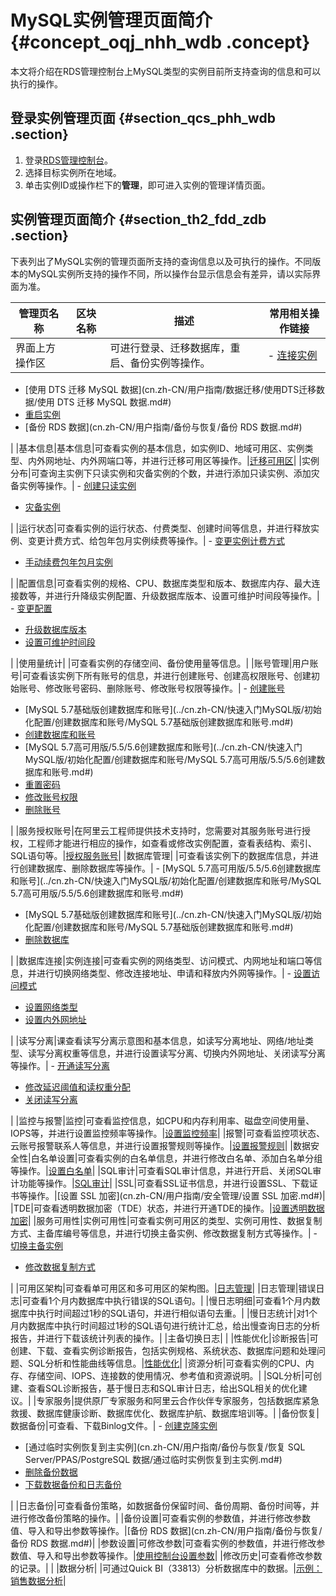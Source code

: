 # MySQL实例管理页面简介 {#concept_oqj_nhh_wdb .concept}

本文将介绍在RDS管理控制台上MySQL类型的实例目前所支持查询的信息和可以执行的操作。

## 登录实例管理页面 {#section_qcs_phh_wdb .section}

1.  登录[RDS管理控制台](http://rds.console.aliyun.com/?spm=5176.doc26126.2.3.Kca631)。
2.  选择目标实例所在地域。
3.  单击实例ID或操作栏下的**管理**，即可进入实例的管理详情页面。

## 实例管理页面简介 {#section_th2_fdd_zdb .section}

下表列出了MySQL实例的管理页面所支持的查询信息以及可执行的操作。不同版本的MySQL实例所支持的操作不同，所以操作台显示信息会有差异，请以实际界面为准。

|管理页名称|区块名称|描述|常用相关操作链接|
|-----|----|--|--------|
|界面上方操作区| |可进行登录、迁移数据库，重启、备份实例等操作。| -   [连接实例](../cn.zh-CN/快速入门MySQL版/连接实例.md#)
-   [使用 DTS 迁移 MySQL 数据](cn.zh-CN/用户指南/数据迁移/使用DTS迁移数据/使用 DTS 迁移 MySQL 数据.md#)
-   [重启实例](cn.zh-CN/用户指南/实例管理/重启实例.md#)
-   [备份 RDS 数据](cn.zh-CN/用户指南/备份与恢复/备份 RDS 数据.md#)

 |
|基本信息|基本信息|可查看实例的基本信息，如实例ID、地域可用区、实例类型、内外网地址、内外网端口等，并进行迁移可用区等操作。|[迁移可用区](cn.zh-CN/用户指南/实例管理/迁移可用区.md#)|
|实例分布|可查询主实例下只读实例和灾备实例的个数，并进行添加只读实例、添加灾备实例等操作。| -   [创建只读实例](../cn.zh-CN/快速入门MySQL版/扩展实例/只读实例/创建只读实例.md#)
-   [灾备实例](../cn.zh-CN/快速入门MySQL版/扩展实例/灾备实例.md#)

 |
|运行状态|可查看实例的运行状态、付费类型、创建时间等信息，并进行释放实例、变更计费方式、给包年包月实例续费等操作。| -   [变更实例计费方式](cn.zh-CN/用户指南/实例管理/变更实例计费方式.md#)
-   [手动续费包年包月实例](cn.zh-CN/用户指南/实例管理/手动续费包年包月实例.md#)

 |
|配置信息|可查看实例的规格、CPU、数据库类型和版本、数据库内存、最大连接数等，并进行升降级实例配置、升级数据库版本、设置可维护时间段等操作。| -   [变更配置](cn.zh-CN/用户指南/实例管理/变更配置.md#)
-   [升级数据库版本](cn.zh-CN/用户指南/实例管理/升级数据库版本.md#)
-   [设置可维护时间段](cn.zh-CN/用户指南/实例管理/设置可维护时间段.md#)

 |
|使用量统计| |可查看实例的存储空间、备份使用量等信息。|
|账号管理|用户账号|可查看该实例下所有账号的信息，并进行创建账号、创建高权限账号、创建初始账号、修改账号密码、删除账号、修改账号权限等操作。| -   [创建账号](cn.zh-CN/用户指南/账号管理/创建账号.md#)
-   [MySQL 5.7基础版创建数据库和账号](../cn.zh-CN/快速入门MySQL版/初始化配置/创建数据库和账号/MySQL 5.7基础版创建数据库和账号.md#)
-   [创建数据库和账号](../cn.zh-CN/快速入门MySQL版/初始化配置/创建数据库和账号.md#)
-   [MySQL 5.7高可用版/5.5/5.6创建数据库和账号](../cn.zh-CN/快速入门MySQL版/初始化配置/创建数据库和账号/MySQL 5.7高可用版/5.5/5.6创建数据库和账号.md#)
-   [重置密码](cn.zh-CN/用户指南/账号管理/重置密码.md#)
-   [修改账号权限](https://help.aliyun.com/document_detail/26188.html)
-   [删除账号](cn.zh-CN/用户指南/账号管理/删除账号.md#)

 |
|服务授权账号|在阿里云工程师提供技术支持时，您需要对其服务账号进行授权，工程师才能进行相应的操作，如查看或修改实例配置，查看表结构、索引、SQL语句等。|[授权服务账号](cn.zh-CN/用户指南/账号管理/授权服务账号.md#)|
|数据库管理| |可查看该实例下的数据库信息，并进行创建数据库、删除数据库等操作。| -   [MySQL 5.7高可用版/5.5/5.6创建数据库和账号](../cn.zh-CN/快速入门MySQL版/初始化配置/创建数据库和账号/MySQL 5.7高可用版/5.5/5.6创建数据库和账号.md#)
-   [MySQL 5.7基础版创建数据库和账号](../cn.zh-CN/快速入门MySQL版/初始化配置/创建数据库和账号/MySQL 5.7基础版创建数据库和账号.md#)
-   [删除数据库](cn.zh-CN/用户指南/数据库管理/删除数据库.md#)

 |
|数据库连接|实例连接|可查看实例的网络类型、访问模式、内网地址和端口等信息，并进行切换网络类型、修改连接地址、申请和释放内外网等操作。| -   [设置访问模式](cn.zh-CN/用户指南/网络管理/设置访问模式.md#)
-   [设置网络类型](cn.zh-CN/用户指南/网络管理/设置网络类型.md#)
-   [设置内外网地址](cn.zh-CN/用户指南/网络管理/设置内外网地址.md#)

 |
|读写分离|课查看读写分离示意图和基本信息，如读写分离地址、网络/地址类型、读写分离权重等信息，并进行设置读写分离、切换内外网地址、关闭读写分离等操作。| -   [开通读写分离](cn.zh-CN/用户指南/读写分离/开通读写分离.md#)
-   [修改延迟阈值和读权重分配](cn.zh-CN/用户指南/读写分离/修改延迟阈值和读权重分配.md#)
-   [关闭读写分离](cn.zh-CN/用户指南/读写分离/关闭读写分离.md#)

 |
|监控与报警|监控|可查看监控信息，如CPU和内存利用率、磁盘空间使用量、IOPS等，并进行设置监控频率等操作。|[设置监控频率](cn.zh-CN/用户指南/监控与报警/设置监控频率.md#)|
|报警|可查看监控项状态、云账号报警联系人等信息，并进行设置报警规则等操作。|[设置报警规则](cn.zh-CN/用户指南/监控与报警/设置报警规则.md#)|
|数据安全性|白名单设置|可查看实例的白名单信息，并进行修改白名单、添加白名单分组等操作。|[设置白名单](cn.zh-CN/用户指南/安全管理/设置白名单.md#)|
|SQL审计|可查看SQL审计信息，并进行开启、关闭SQL审计功能等操作。|[SQL审计](cn.zh-CN/用户指南/安全管理/SQL审计.md#)|
|SSL|可查看SSL证书信息，并进行设置SSL、下载证书等操作。|[设置 SSL 加密](cn.zh-CN/用户指南/安全管理/设置 SSL 加密.md#)|
|TDE|可查看透明数据加密（TDE）状态，并进行开通TDE的操作。|[设置透明数据加密](cn.zh-CN/用户指南/安全管理/设置透明数据加密.md#)|
|服务可用性|实例可用性|可查看实例可用区的类型、实例可用性、数据复制方式、主备库编号等信息，并进行切换主备实例、修改数据复制方式等操作。| -   [切换主备实例](cn.zh-CN/用户指南/实例管理/切换主备实例.md#)
-   [修改数据复制方式](cn.zh-CN/用户指南/实例管理/修改数据复制方式.md#)

 |
|可用区架构|可查看单可用区和多可用区的架构图。|[日志管理](cn.zh-CN/用户指南/日志管理.md#)|
|日志管理|错误日志|可查看1个月内数据库中执行错误的SQL语句。|
|慢日志明细|可查看1个月内数据库中执行时间超过1秒的SQL语句，并进行相似语句去重。|
|慢日志统计|对1个月内数据库中执行时间超过1秒的SQL语句进行统计汇总，给出慢查询日志的分析报告，并进行下载该统计列表的操作。|
|主备切换日志| |
|性能优化|诊断报告|可创建、下载、查看实例诊断报告，包括实例规格、系统状态、数据库问题和处理问题、SQL分析和性能曲线等信息。|[性能优化](cn.zh-CN/用户指南/性能优化.md#)|
|资源分析|可查看实例的CPU、内存、存储空间、IOPS、连接数的使用情况、参考值和资源说明。|
|SQL分析|可创建、查看SQL诊断报告，基于慢日志和SQL审计日志，给出SQL相关的优化建议。|
|专家服务|提供原厂专家服务和阿里云合作伙伴专家服务，包括数据库紧急救援、数据库健康诊断、数据库优化、数据库护航、数据库培训等。|
|备份恢复|数据备份|可查看、下载Binlog文件。| -   [创建克隆实例](cn.zh-CN/用户指南/备份与恢复/创建克隆实例.md#)
-   [通过临时实例恢复到主实例](cn.zh-CN/用户指南/备份与恢复/恢复 SQL Server/PPAS/PostgreSQL 数据/通过临时实例恢复到主实例.md#)
-   [删除备份数据](cn.zh-CN/用户指南/备份与恢复/删除备份数据.md#)
-   [下载数据备份和日志备份](cn.zh-CN/用户指南/备份与恢复/下载数据备份和日志备份.md#)

 |
|日志备份|可查看备份策略，如数据备份保留时间、备份周期、备份时间等，并进行修改备份策略的操作。|
|备份设置|可查看实例的参数值，并进行修改参数值、导入和导出参数等操作。|[备份 RDS 数据](cn.zh-CN/用户指南/备份与恢复/备份 RDS 数据.md#)|
|参数设置|可修改参数|可查看实例的参数值，并进行修改参数值、导入和导出参数等操作。|[使用控制台设置参数](cn.zh-CN/用户指南/实例管理/设置实例参数/使用控制台设置参数.md#)|
|修改历史|可查看修改参数的记录。| |
|数据分析| |可通过Quick BI（33813）分析数据库中的数据。|[示例：销售数据分析](https://help.aliyun.com/document_detail/48348.html?spm=a2c4g.11186623.2.51.mRt6rP)|

